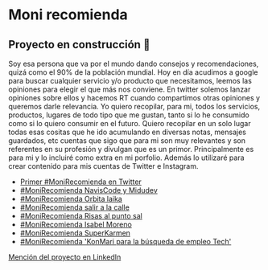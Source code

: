 # Moni recomienda

## Proyecto en construcción 🚧
Soy esa persona que va por el mundo dando consejos y recomendaciones, quizá como el 90% de la población mundial. Hoy en día acudimos a google para buscar cualquier servicio y/o producto que necesitamos, leemos las opiniones para elegir el que más nos conviene. En twitter solemos lanzar opiniones sobre ellos y hacemos RT cuando compartimos otras opiniones y queremos darle relevancia.
Yo quiero recopilar, para mi, todos los servicios, productos, lugares de todo tipo que me gustan, tanto si lo he consumido como si lo quiero consumir en el futuro.
Quiero recopilar en un solo lugar todas esas cositas que he ido acumulando en diversas notas, mensajes guardados, etc cuentas que sigo que para mi son muy relevantes y son referentes en su profesión y divulgan que es un primor.
Principalmente es para mi y lo incluiré como extra en mi porfolio. Además lo utilizaré para crear contenido para mis cuentas de Twitter e Instagram.

- [Primer #MoniRecomienda en Twitter](https://twitter.com/MoniMonipeny/status/1449979704581185536?s=20)
- [#MoniRecomienda NavisCode y Midudev](https://twitter.com/MoniMonipeny/status/1449671235651125249)
- [#MoniRecomienda Orbita laika](https://twitter.com/MoniMonipeny/status/1449979704581185536)
- [#MoniRecomienda salir a la calle](https://twitter.com/MoniMonipeny/status/1450695410314530817)
- [#MoniRecomienda Risas al punto sal](https://twitter.com/MoniMonipeny/status/1451435290539831298)
- [#MoniRecomienda Isabel Moreno](https://twitter.com/MoniMonipeny/status/1452646359530680325)
- [#MoniRecomienda SuperKarmen](https://twitter.com/MoniMonipeny/status/1452886813832630274)
- [#MoniRecomienda 'KonMari para la búsqueda de empleo Tech'](https://twitter.com/MoniMonipeny/status/1453249593286795264)



[Mención del proyecto en LinkedIn](https://www.linkedin.com/posts/m%C3%B3nica-lamas_monirecomienda-sideproject-nuevoproyecto-activity-6858004842456064000-Egrk)
